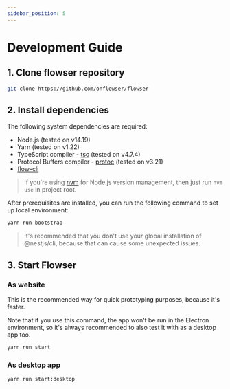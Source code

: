 ```yaml
---
sidebar_position: 5
---
```


# Development Guide

## 1. Clone flowser repository

```bash
git clone https://github.com/onflowser/flowser
```

## 2. Install dependencies

The following system dependencies are required:
- Node.js (tested on v14.19)
- Yarn (tested on v1.22)
- TypeScript compiler - [tsc](https://www.typescriptlang.org/) (tested on v4.7.4)
- Protocol Buffers compiler - [protoc](https://grpc.io/docs/protoc-installation/) (tested on v3.21)
- [flow-cli](https://docs.onflow.org/flow-cli/install/)

> If you're using [nvm](https://github.com/nvm-sh/nvm) for Node.js version management, then just run `nvm use` in project root.

After prerequisites are installed, you can run the following command to set up local environment:

```bash
yarn run bootstrap
```

> It's recommended that you don't use your global installation of @nestjs/cli, because that can cause some unexpected issues.

## 3. Start Flowser

### As website

This is the recommended way for quick prototyping purposes, because it's faster.

Note that if you use this command, the app won't be run in the Electron environment, so it's always recommended to also test it with as a desktop app too.

```bash
yarn run start
```

### As desktop app

```bash
yarn run start:desktop
```
